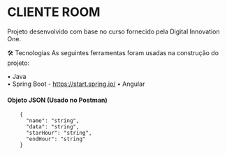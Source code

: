 # CLIENTE ROOM
Projeto desenvolvido com base no curso fornecido pela Digital Innovation One. 
<div>
🛠 Tecnologias As seguintes ferramentas foram usadas na construção do projeto: 

 • Java  
 • Spring Boot - https://start.spring.io/
 • Angular
    
  <h4>Objeto JSON (Usado no Postman)</h4>
  
````
	{
	  "name": "string",
	  "data": "string",
	  "starHour": "string",
	  "endHour": "string"
    }
````

